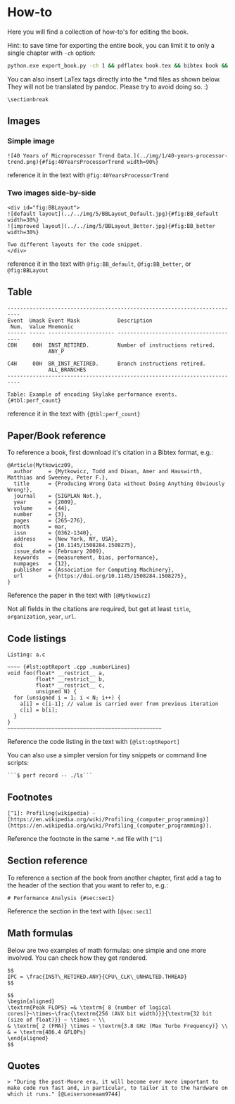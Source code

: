 # How-to

Here you will find a collection of how-to's for editing the book.

Hint: to save time for exporting the entire book, you can limit it to only a single chapter with `-ch` option:

``` bash
python.exe export_book.py -ch 1 && pdflatex book.tex && bibtex book && pdflatex book.tex && pdflatex book.tex
```

You can also insert LaTex tags directly into the *.md files as shown below. They will not be translated by pandoc. Please try to avoid doing so. :)

```
\sectionbreak
```

## Images

### Simple image

```
![40 Years of Microprocessor Trend Data.](../img/1/40-years-processor-trend.png){#fig:40YearsProcessorTrend width=90%}
```
reference it in the text with `@fig:40YearsProcessorTrend`

### Two images side-by-side

```
<div id="fig:BBLayout">
![default layout](../../img/5/BBLayout_Default.jpg){#fig:BB_default width=30%}
![improved layout](../../img/5/BBLayout_Better.jpg){#fig:BB_better width=30%}

Two different layouts for the code snippet.
</div>
``` 
reference it in the text with `@fig:BB_default`, `@fig:BB_better`, or `@fig:BBLayout`
    
## Table

```
--------------------------------------------------------------------------
Event  Umask Event Mask            Description
 Num.  Value Mnemonic              
------ ----- --------------------- ---------------------------------------
C0H     00H  INST_RETIRED.         Number of instructions retired. 
             ANY_P

C4H     00H  BR_INST_RETIRED.      Branch instructions retired.
             ALL_BRANCHES                  
--------------------------------------------------------------------------

Table: Example of encoding Skylake performance events. {#tbl:perf_count}
```

reference it in the text with `{@tbl:perf_count}`

## Paper/Book reference

To reference a book, first download it's citation in a Bibtex format, e.g.:

```
@Article{Mytkowicz09,
  author     = {Mytkowicz, Todd and Diwan, Amer and Hauswirth, Matthias and Sweeney, Peter F.},
  title      = {Producing Wrong Data without Doing Anything Obviously Wrong!},
  journal    = {SIGPLAN Not.},
  year       = {2009},
  volume     = {44},
  number     = {3},
  pages      = {265–276},
  month      = mar,
  issn       = {0362-1340},
  address    = {New York, NY, USA},
  doi        = {10.1145/1508284.1508275},
  issue_date = {February 2009},
  keywords   = {measurement, bias, performance},
  numpages   = {12},
  publisher  = {Association for Computing Machinery},
  url        = {https://doi.org/10.1145/1508284.1508275},
}
```

Reference the paper in the text with `[@Mytkowicz]`

Not all fields in the citations are required, but get at least `title`, `organization`, `year`, `url`. 

## Code listings

```
Listing: a.c

~~~~ {#lst:optReport .cpp .numberLines}
void foo(float* __restrict__ a, 
         float* __restrict__ b, 
         float* __restrict__ c,
         unsigned N) {
  for (unsigned i = 1; i < N; i++) {
    a[i] = c[i-1]; // value is carried over from previous iteration
    c[i] = b[i];
  }
}
~~~~~~~~~~~~~~~~~~~~~~~~~~~~~~~~~~~~~~~~~~~~~~~~~
```

Reference the code listing in the text with `[@lst:optReport]`

You can also use a simpler version for tiny snippets or command line scripts:

```
```$ perf record -- ./ls```
```

## Footnotes

```
[^1]: Profiling(wikipedia) - [https://en.wikipedia.org/wiki/Profiling_(computer_programming)](https://en.wikipedia.org/wiki/Profiling_(computer_programming)).
```

Reference the footnote in the same `*.md` file with `[^1]`

## Section reference

To reference a section af the book from another chapter, first add a tag to the header of the section that you want to refer to, e.g.:

```
# Performance Analysis {#sec:sec1}
```

Reference the section in the text with `[@sec:sec1]`

## Math formulas

Below are two examples of math formulas: one simple and one more involved. You can check how they get rendered.

```
$$
IPC = \frac{INST\_RETIRED.ANY}{CPU\_CLK\_UNHALTED.THREAD}
$$

$$
\begin{aligned}
\textrm{Peak FLOPS} =& \textrm{ 8 (number of logical cores)}~\times~\frac{\textrm{256 (AVX bit width)}}{\textrm{32 bit (size of float)}} ~ \times ~ \\
& \textrm{ 2 (FMA)} \times ~ \textrm{3.8 GHz (Max Turbo Frequency)} \\
& = \textrm{486.4 GFLOPs}
\end{aligned}
$$
```

## Quotes

```
> "During the post-Moore era, it will become ever more important to make code run fast and, in particular, to tailor it to the hardware on which it runs." [@Leisersoneaam9744]
```